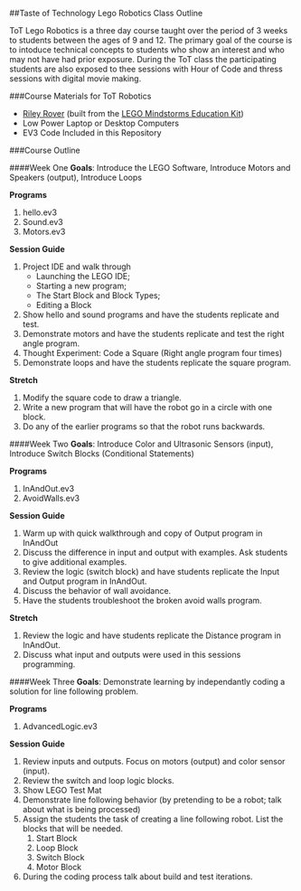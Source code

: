 ##Taste of Technology Lego Robotics Class Outline

ToT Lego Robotics is a three day course taught over the period of 3 weeks to students between the ages of 9 and 12. The primary goal of the course is to intoduce technical concepts to students who show an interest and who may not have had prior exposure. During the ToT class the participating students are also exposed to thee sessions with Hour of Code and thress sessions with digital movie making.

###Course Materials for ToT Robotics

*	[Riley Rover](http://www.damienkee.com/home/2013/8/2/rileyrover-ev3-classroom-robot-design.html) (built from the [LEGO Mindstorms Education Kit](https://shop.education.lego.com/legoed/en-US/search/navSearchResults.jsp?categoryId=EDU_PRD_LINE_107&ProductLine=MINDSTORMS+Education+EV3))
*	Low Power Laptop or Desktop Computers
*	EV3 Code Included in this Repository

###Course Outline

####Week One
**Goals**: Introduce the LEGO Software, Introduce Motors and Speakers (output), Introduce Loops

**Programs**

1.	hello.ev3
2.	Sound.ev3
3. 	Motors.ev3

**Session Guide**

1.	Project IDE and walk through
	*	Launching the LEGO IDE;
	*	Starting a new program; 
	*	The Start Block and Block Types;
	*	Editing a Block
2.	Show hello and sound programs and have the students replicate and test.
3.	Demonstrate motors and have the students replicate and test the right angle program.
4.	Thought Experiment: Code a Square (Right angle program four times)
5.	Demonstrate loops and have the students replicate the square program.

**Stretch**

1.	Modify the square code to draw a triangle.
2.	Write a new program that will have the robot go in a circle with one block.
3.	Do any of the earlier programs so that the robot runs backwards.

####Week Two
**Goals**: Introduce Color and Ultrasonic Sensors (input), Introduce Switch Blocks (Conditional Statements)

**Programs**

1.	InAndOut.ev3
2.	AvoidWalls.ev3

**Session Guide**

1. 	Warm up with quick walkthrough and copy of Output program in InAndOut
2.	Discuss the difference in input and output with examples. Ask students to give additional examples.
3.	Review the logic (switch block) and have students replicate the Input and Output program in InAndOut. 
4.	Discuss the behavior of wall avoidance.
5.	Have the students troubleshoot the broken avoid walls program.

**Stretch**

1.	Review the logic and have students replicate the Distance program in InAndOut.
2.	Discuss what input and outputs were used in this sessions programming.

####Week Three
**Goals**: Demonstrate learning by independantly coding a solution for line following problem.

**Programs**

1.	AdvancedLogic.ev3

**Session Guide**

1.	Review inputs and outputs. Focus on motors (output) and color sensor (input).
2.	Review the switch and loop logic blocks.
2.	Show LEGO Test Mat
3.	Demonstrate line following behavior (by pretending to be a robot; talk about what is being processed)
4.	Assign the students the task of creating a line following robot. List the blocks that will be needed.
	1. Start Block
	2. Loop  Block
	3. Switch Block
	4. Motor Block
5.	During the coding process talk about build and test iterations.